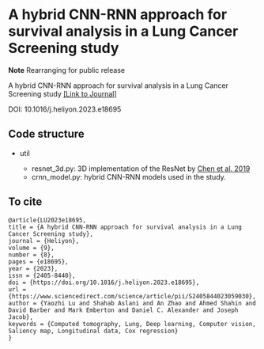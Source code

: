 # A hybrid CNN-RNN approach for survival analysis in a Lung Cancer Screening study

**Note** Rearranging for public release

  A hybrid CNN-RNN approach for survival analysis in a Lung Cancer Screening study
  [[Link to Journal]]( 10.1016/j.heliyon.2023.e18695)

  DOI: 10.1016/j.heliyon.2023.e18695


## Code structure

* util

    * resnet_3d.py: 3D implementation of the ResNet by [Chen et al. 2019](https://arxiv.org/abs/1904.00625)
    * crnn_model.py: hybrid CNN-RNN models used in the study.


## To cite

    @article{LU2023e18695,
    title = {A hybrid CNN-RNN approach for survival analysis in a Lung Cancer Screening study},
    journal = {Heliyon},
    volume = {9},
    number = {8},
    pages = {e18695},
    year = {2023},
    issn = {2405-8440},
    doi = {https://doi.org/10.1016/j.heliyon.2023.e18695},
    url = {https://www.sciencedirect.com/science/article/pii/S2405844023059030},
    author = {Yaozhi Lu and Shahab Aslani and An Zhao and Ahmed Shahin and David Barber and Mark Emberton and Daniel C. Alexander and Joseph Jacob},
    keywords = {Computed tomography, Lung, Deep learning, Computer vision, Saliency map, Longitudinal data, Cox regression}
    }

